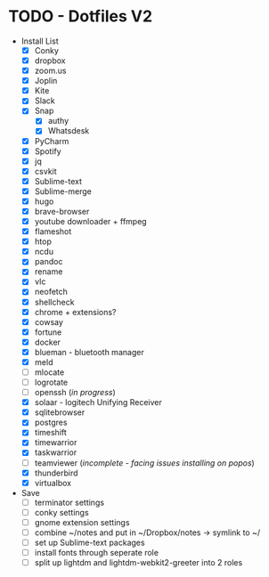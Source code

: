 # TODO - Dotfiles V2

- Install List
    - [x] Conky
    - [x] dropbox
    - [x] zoom.us
    - [x] Joplin
    - [x] Kite
    - [x] Slack
    - [x] Snap
        - [x] authy
        - [x] Whatsdesk
    - [x] PyCharm
    - [x] Spotify
    - [x] jq
    - [x] csvkit
    - [x] Sublime-text
    - [x] Sublime-merge
    - [x] hugo
    - [x] brave-browser
    - [x] youtube downloader + ffmpeg
    - [x] flameshot
    - [x] htop
    - [x] ncdu
    - [x] pandoc
    - [x] rename
    - [x] vlc
    - [x] neofetch
    - [x] shellcheck
    - [x] chrome + extensions?
    - [x] cowsay
    - [x] fortune
    - [x] docker
    - [x] blueman - bluetooth manager
    - [x] meld
    - [ ] mlocate
    - [ ] logrotate
    - [ ] openssh (_in progress_)
    - [x] solaar - logitech Unifying Receiver
    - [x] sqlitebrowser
    - [x] postgres
    - [x] timeshift
    - [x] timewarrior
    - [x] taskwarrior
    - [ ] teamviewer (_incomplete - facing issues installing on popos_)
    - [x] thunderbird
    - [x] virtualbox
- Save
    - [ ] terminator settings
    - [ ] conky settings
    - [ ] gnome extension settings
    - [ ] combine ~/notes and put in ~/Dropbox/notes -> symlink to ~/
    - [ ] set up Sublime-text packages
    - [ ] install fonts through seperate role
    - [ ] split up lightdm and lightdm-webkit2-greeter into 2 roles
